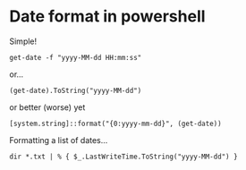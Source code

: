 # Date format in powershell

Simple!

    get-date -f "yyyy-MM-dd HH:mm:ss"

or...

    (get-date).ToString("yyyy-MM-dd")

or better (worse) yet

	[system.string]::format("{0:yyyy-mm-dd}", (get-date))


Formatting a list of dates...

	dir *.txt | % { $_.LastWriteTime.ToString("yyyy-MM-dd") }	
